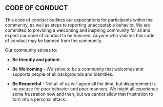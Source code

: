 ## CODE OF CONDUCT

This code of conduct outlines our expectations for participants within the community, as well as steps to reporting unacceptable behavior. We are committed to providing a welcoming and inspiring community for all and expect our code of conduct to be honored. Anyone who violates this code of conduct may be banned from the community.

Our community strives to:

- __Be friendly and patient__.

- __Be Welcoming__ - We strive to be a community that welcomes and supports people of all backgrounds and identities.

- __Be Respectful__ - Not all of us will agree all the time, but disagreement is no excuse for poor behavior and poor manners. We might all experience some frustration now and then, but we cannot allow that frustration to turn into a personal attack.

